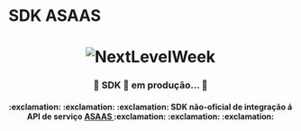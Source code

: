 # SDK ASAAS
<h1 align="center">
    <img alt="NextLevelWeek" title="#NextLevelWeek" src="https://www.asaas.com/assets/logo/asaas-blue-90431691fc7054b30ff87775f7e451ce.svg" />
</h1>

<h3 align="center"> 
 🚧 SDK 🚀 em produção... 🚧
</h3>

<h4 align="center">
    :exclamation: :exclamation: :exclamation: SDK não-oficial de integração á API de serviço <a href="https://www.asaas.com" > ASAAS </a> :exclamation: :exclamation: :exclamation:
</h4>

